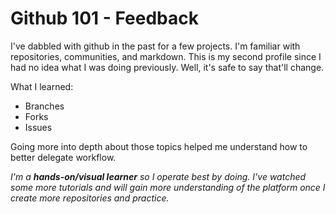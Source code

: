# Github 101 - Feedback

I've dabbled with github in the past for a few projects. I'm familiar with repositories, communities, and markdown. This is my second profile since I had no idea what I was doing previously. Well, it's safe to say that'll change. 

What I learned:
* Branches
* Forks
* Issues 

Going more into depth about those topics helped me understand how to better delegate workflow. 

_I'm a **hands-on/visual learner** so I operate best by doing. I've watched some more tutorials and will gain more understanding of the platform once I create more repositories and practice._

